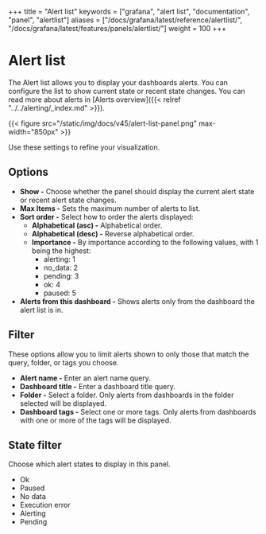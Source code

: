 +++
title = "Alert list"
keywords = ["grafana", "alert list", "documentation", "panel", "alertlist"]
aliases = ["/docs/grafana/latest/reference/alertlist/", "/docs/grafana/latest/features/panels/alertlist/"]
weight = 100
+++

# Alert list

The Alert list allows you to display your dashboards alerts. You can configure the list to show current state or recent state changes. You can read more about alerts in [Alerts overview]({{< relref "../../alerting/_index.md" >}}).

{{< figure src="/static/img/docs/v45/alert-list-panel.png" max-width="850px" >}}

Use these settings to refine your visualization.

## Options

- **Show -** Choose whether the panel should display the current alert state or recent alert state changes.
- **Max Items -** Sets the maximum number of alerts to list.
- **Sort order -** Select how to order the alerts displayed:
  - **Alphabetical (asc) -** Alphabetical order.
  - **Alphabetical (desc) -** Reverse alphabetical order.
  - **Importance -** By importance according to the following values, with 1 being the highest:
    - alerting: 1
    - no_data: 2
    - pending: 3
    - ok: 4
    - paused: 5
- **Alerts from this dashboard -** Shows alerts only from the dashboard the alert list is in.

## Filter

These options allow you to limit alerts shown to only those that match the query, folder, or tags you choose.

- **Alert name -** Enter an alert name query.
- **Dashboard title -** Enter a dashboard title query.
- **Folder -** Select a folder. Only alerts from dashboards in the folder selected will be displayed.
- **Dashboard tags -** Select one or more tags. Only alerts from dashboards with one or more of the tags will be displayed.

## State filter

Choose which alert states to display in this panel.

- Ok
- Paused
- No data
- Execution error
- Alerting
- Pending
